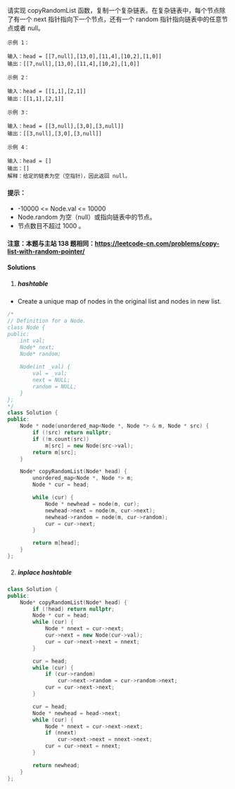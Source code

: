 请实现 copyRandomList 函数，复制一个复杂链表。在复杂链表中，每个节点除了有一个 next 指针指向下一个节点，还有一个 random 指针指向链表中的任意节点或者 null。

 

```
示例 1：

输入：head = [[7,null],[13,0],[11,4],[10,2],[1,0]]
输出：[[7,null],[13,0],[11,4],[10,2],[1,0]]

示例 2：

输入：head = [[1,1],[2,1]]
输出：[[1,1],[2,1]]

示例 3：

输入：head = [[3,null],[3,0],[3,null]]
输出：[[3,null],[3,0],[3,null]]

示例 4：

输入：head = []
输出：[]
解释：给定的链表为空（空指针），因此返回 null。
```

 

#### 提示：

-    -10000 <= Node.val <= 10000
-    Node.random 为空（null）或指向链表中的节点。
-    节点数目不超过 1000 。

 

#### 注意：本题与主站 138 题相同：https://leetcode-cn.com/problems/copy-list-with-random-pointer/


#### Solutions

1. ##### hashtable

- Create a unique map of nodes in the original list and nodes in new list.

```cpp
/*
// Definition for a Node.
class Node {
public:
    int val;
    Node* next;
    Node* random;
    
    Node(int _val) {
        val = _val;
        next = NULL;
        random = NULL;
    }
};
*/
class Solution {
public:
    Node * node(unordered_map<Node *, Node *> & m, Node * src) {
        if (!src) return nullptr;
        if (!m.count(src))
            m[src] = new Node(src->val);
        return m[src];
    }

    Node* copyRandomList(Node* head) {
        unordered_map<Node *, Node *> m;
        Node * cur = head;

        while (cur) {
            Node * newhead = node(m, cur);
            newhead->next = node(m, cur->next);
            newhead->random = node(m, cur->random);
            cur = cur->next;
        }

        return m[head];
    }
};
```

2. ##### inplace hashtable
```cpp
class Solution {
public:
    Node* copyRandomList(Node* head) {
        if (!head) return nullptr;
        Node * cur = head;
        while (cur) {
            Node * nnext = cur->next;
            cur->next = new Node(cur->val);
            cur = cur->next->next = nnext;
        }

        cur = head;
        while (cur) {
            if (cur->random)
                cur->next->random = cur->random->next;
            cur = cur->next->next;
        }

        cur = head;
        Node * newhead = head->next;
        while (cur) {
            Node * nnext = cur->next->next;
            if (nnext)
                cur->next->next = nnext->next;
            cur = cur->next = nnext;
        }

        return newhead;
    }
};
```